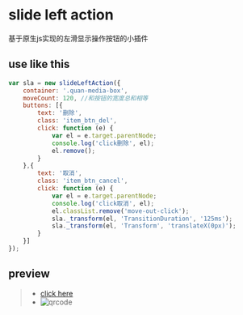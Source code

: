# slide left action

基于原生js实现的左滑显示操作按钮的小插件

## use like this
```javascript
var sla = new slideLeftAction({
    container: '.quan-media-box',
    moveCount: 120, //和按钮的宽度总和相等
    buttons: [{
        text: '删除',
        class: 'item_btn_del',
        click: function (e) {
            var el = e.target.parentNode;
            console.log('click删除', el);
            el.remove();
        }
    },{
        text: '取消',
        class: 'item_btn_cancel',
        click: function (e) {
            var el = e.target.parentNode;
            console.log('click取消', el);
            el.classList.remove('move-out-click');
            sla._transform(el, 'TransitionDuration', '125ms');
            sla._transform(el, 'Transform', 'translateX(0px)');
        }
    }]
});
```

## preview
> * [click here](https://yangyuji.github.io/slide-left-action/demo.html)
> * ![qrcode](https://github.com/yangyuji/slide-left-action/blob/master/qrcode.png)
